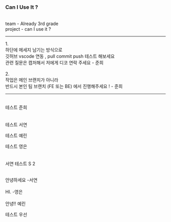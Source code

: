 ### Can I Use It ?
</br>
team - Already 3rd grade </br>
project - can I use it ?</br>

<hr>
1. </br>
하단에 메세지 남기는 방식으로 </br>
깃허브 vscode 연동 , pull commit push 테스트 해보세요</br>
관련 질문은 캡처해서 저에게 디코 연락 주세요 - 준희 </br></br>
2.</br>
작업은 메인 브랜치가 아니라 </br>
반드시 본인 팀 브랜치 (FE 또는 BE) 에서 진행해주세요 ! - 준희</br>
<hr>
</br>
테스트 준희</br>
</br></br>테스트  서연</br>

테스트 예린</br>

테스트 영은</br>
</br></br> 서연 테스트 S 2 </br>   



</br> 안녕하세요 -서연 </br>
</br> HI. -영은 </br>
</br> 안녕!! 예린 </br>


테스트 우선